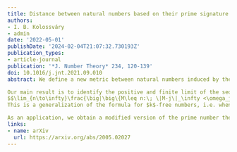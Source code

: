 ```yaml
---
title: Distance between natural numbers based on their prime signature
authors:
- I. B. Kolossváry
- admin
date: '2022-05-01'
publishDate: '2024-02-04T21:07:32.730193Z'
publication_types:
- article-journal
publication: '*J. Number Theory* 234, 120-139'
doi: 10.1016/j.jnt.2021.09.010
abstract: We define a new metric between natural numbers induced by the $\ell_\infty$ norm of their unique prime signatures. In this space, we look at the natural analog of the number line and study the arithmetic function $L_\infty(N)$, which tabulates the cumulative sum of distances between consecutive natural numbers up to $N$ in this new metric.

Our main result is to identify the positive and finite limit of the sequence $L_\infty(N)/N$ as the expectation of a certain random variable. The main technical contribution is to show with elementary probability that for $K=1,2$ or $3$ and $\omega_0,\ldots,\omega_K\geq 2$ the following asymptotic density holds
$$\lim_{n\to\infty}\frac{\big|\big\{M\leq n:\; \|M-j\|_\infty <\omega_j \text{ for } j=0,\ldots,K \big\}\big|}{n} = \prod_{p:\, \mathrm{prime}}\! \bigg( 1- \sum_{j=0}^K\frac{1}{p^{\omega_j}} \bigg)\,.$$
This is a generalization of the formula for $k$-free numbers, i.e. when $\omega_0=\ldots=\omega_K=k$. The random variable is derived from the joint distribution when $K=1$.

As an application, we obtain a modified version of the prime number theorem. Our computations up to $N=10^{12}$ have also revealed that prime gaps show a considerably richer structure than on the traditional number line.  Moreover, we raise additional open problems, which could be of independent interest. 
links:
- name: arXiv
  url: https://arxiv.org/abs/2005.02027
---
```

